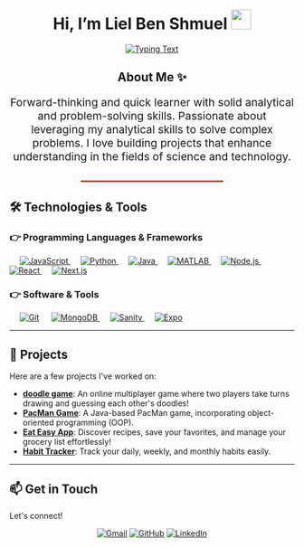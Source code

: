 <h1 align="center">
  Hi, I’m Liel Ben Shmuel
  <img src="https://media.giphy.com/media/hvRJCLFzcasrR4ia7z/giphy.gif" width="35">
</h1>

<p align="center">
  <a href="https://github.com/DenverCoder1/readme-typing-svg">
    <img src="https://readme-typing-svg.herokuapp.com?lines=B.Sc.+Mathematics+and+Geophysics;&center=true&width=500&height=50" alt="Typing Text">
  </a>
</p>

<div align="center">
  <h2> About Me ✨</h2>
  <p style="max-width: 800px; text-align: center; font-size: 1.2rem;">
    Forward-thinking and quick learner with solid analytical and problem-solving skills.  
    Passionate about leveraging my analytical skills to solve complex problems.  
    I love building projects that enhance understanding in the fields of science and technology.
  </p>
</div>

## <hr style="border-top: 2px solid #F1684B; margin: 30px auto; width: 50%;">

<h2> 🛠️ Technologies & Tools </h2>

### 👉 Programming Languages & Frameworks

&emsp;
<a href="https://www.javascript.com/" target="_blank">
<img alt="JavaScript" src="https://img.shields.io/badge/javascript%20-%23323330.svg?&style=for-the-badge&logo=javascript&logoColor=%23F7DF1E">
</a>
&emsp;
<a href="https://www.python.org/" target="_blank">
<img alt="Python" src="https://img.shields.io/badge/Python-%233867C9.svg?style=for-the-badge&logo=python&logoColor=white">
</a>
&emsp;
<a href="https://www.java.com/" target="_blank">
<img alt="Java" src="https://img.shields.io/badge/Java-%23F89820.svg?&style=for-the-badge&logo=java&logoColor=white">
</a>
&emsp;
<a href="https://www.mathworks.com/products/matlab.html" target="_blank">
<img alt="MATLAB" src="https://img.shields.io/badge/MATLAB-%23E94E1B.svg?style=for-the-badge&logo=MATLAB&logoColor=white">
</a>
&emsp;
<a href="https://nodejs.org/" target="_blank">
<img alt="Node.js" src="https://img.shields.io/badge/Node.js-%23339933.svg?style=for-the-badge&logo=node.js&logoColor=white">
</a>
&emsp;
<a href="https://reactjs.org/" target="_blank">
<img alt="React" src="https://img.shields.io/badge/React-%2361DAFB.svg?style=for-the-badge&logo=react&logoColor=black">
</a>
&emsp;
<a href="https://nextjs.org/" target="_blank">
<img alt="Next.js" src="https://img.shields.io/badge/Next.js%20-%23000000.svg?&style=for-the-badge&logo=next.js&logoColor=white">
</a>

### 👉 Software & Tools

&emsp;
<a href="#"><img alt="Git" src="https://img.shields.io/badge/Git%20-%23F05033.svg?logo=git&logoColor=white"></a>
&emsp;
<a href="https://www.mongodb.com/" target="_blank">
<img alt="MongoDB" src="https://img.shields.io/badge/MongoDB-%23039BE0.svg?style=for-the-badge&logo=mongodb&logoColor=white">
</a>
&emsp;
<a href="https://www.sanity.io/" target="_blank">
<img alt="Sanity" src="https://img.shields.io/badge/Sanity%20-%23F03E2F.svg?&style=for-the-badge&logo=sanity&logoColor=white">
</a>
&emsp;
<a href="https://expo.dev/" target="_blank">
<img alt="Expo" src="https://img.shields.io/badge/Expo-000000.svg?style=for-the-badge&logo=expo&logoColor=white">
</a>

---

## 🚀 Projects

Here are a few projects I've worked on:
- **[doodle game](https://github.com/lielbsh/doodle-game)**: An online multiplayer game where two players take turns drawing and guessing each other's doodles!
- **[PacMan Game](https://github.com/lielbsh/Pacman)**: A Java-based PacMan game, incorporating object-oriented programming (OOP).
- **[Eat Easy App](https://github.com/lielbsh/EatEasyExpoaApp)**: Discover recipes, save your favorites, and manage your grocery list effortlessly!
- **[Habit Tracker](https://github.com/lielbsh/HabitTrackerFront)**: Track your daily, weekly, and monthly habits easily.

---

## 📫 Get in Touch

Let's connect!

<p align="center">
<a href="mailto:liel1939@gmail.com"><img src="https://img.icons8.com/bubbles/50/000000/gmail.png" alt="Gmail"/></a>
<a href="https://github.com/lielbsh"><img src="https://img.icons8.com/bubbles/50/000000/github.png" alt="GitHub"/></a>
<a href="https://www.linkedin.com/in/liel-benshmuel/"><img src="https://img.icons8.com/bubbles/50/000000/linkedin.png" alt="LinkedIn"/></a>
</p>
